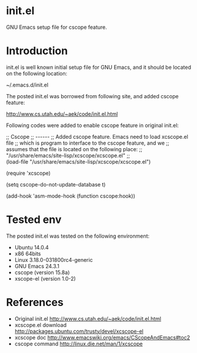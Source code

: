 init.el
=======

GNU Emacs setup file for cscope feature.

Introduction
=========

init.el is well known initial setup file for GNU Emacs, and it should be located on the following location:

~/.emacs.d/init.el

The posted init.el was borrowed from following site, and added cscope feature:

http://www.cs.utah.edu/~aek/code/init.el.html

Following codes were added to enable cscope feature in original init.el:

;; Cscope                                                                                                              ;; ------                                                                                                              ;; Added cscope feature. Emacs need to load xcscope.el file                                                            ;; which is program to interface to the cscope feature, and we                                                         ;; assumes that the file is located on the following place:                                                            ;; "/usr/share/emacs/site-lisp/xcscope/xcscope.el"                                                                     ;;                                                                                                                          
(load-file "/usr/share/emacs/site-lisp/xcscope/xcscope.el")

(require 'xcscope)

(setq cscope-do-not-update-database t)

(add-hook 'asm-mode-hook (function cscope:hook))

Tested env
==========
The posted init.el was tested on the following environment:

* Ubuntu 14.0.4
* x86 64bits
* Linux 3.18.0-031800rc4-generic
* GNU Emacs 24.3.1
* cscope (version 15.8a)
* xscope-el (version 1.0-2)
 
References
==========
* Original init.el       http://www.cs.utah.edu/~aek/code/init.el.html
* xcscope.el  download   http://packages.ubuntu.com/trusty/devel/xcscope-el
* xcscope doc            http://www.emacswiki.org/emacs/CScopeAndEmacs#toc2  
* cscope command         http://linux.die.net/man/1/xcscope

